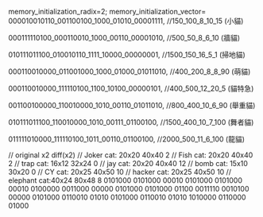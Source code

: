 memory_initialization_radix=2;
memory_initialization_vector=
000010010110_001100100_1000_01010_00001111,        //150_100_8_10_15    (小貓)

000111110100_000110010_1000_00110_00001010,        //500_50_8_6_10      (牆貓)

010111011100_010010110_1111_10000_00000001,        //1500_150_16_5_1    (掃地貓)

000110010000_011001000_1000_01000_01011010,        //400_200_8_8_90     (萌貓)

000110010000_111110100_1100_10100_00000101,        //400_500_12_20_5    (貓特急)

001100100000_110010000_1010_00110_01011010,        //800_400_10_6_90    (舉重貓)

010111011100_110010000_1010_00111_01100100,        //1500_400_10_7_100  (舞者貓)

011111010000_111110100_1011_00110_01100100,        //2000_500_11_6_100  (龍貓)

//              original    x2      diff(x2)
// Joker cat:   20x20       40x40    2
// Fish cat:    20x20       40x40    2
// trap cat:    16x12       32x24    0
// jay cat:     20x20       40x40   12
// bomb cat:    15x10       30x20    0
// CY cat:      20x25       40x50   10
// hacker cat:  20x25       40x50   10
// elephant cat:40x24       80x48    8
0101000 0101000 00010
0101000 0101000 00010
0100000 0011000 00000
0101000 0101000 01100
0011110 0010100 00000
0101000 0110010 01010
0101000 0110010 01010
1010000 0110000 01000
